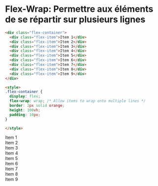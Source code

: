 <div w-full h-full>
    <div>
        <h1 pb-4 text-gradient-css font-mono text-2xl >Flex-Wrap: Permettre aux éléments de se répartir sur plusieurs lignes</h1>
    </div>
    <div grid="~ cols-2 gap-4">
<div>

```html
<div class="flex-container">
  <div class="flex-item">Item 1</div>
  <div class="flex-item">Item 2</div>
  <div class="flex-item">Item 3</div>
  <div class="flex-item">Item 4</div>
  <div class="flex-item">Item 5</div>
  <div class="flex-item">Item 6</div>
  <div class="flex-item">Item 7</div>
  <div class="flex-item">Item 8</div>
  <div class="flex-item">Item 9</div>
</div>

<style>
.flex-container {
  display: flex;
  flex-wrap: wrap; /* Allow items to wrap onto multiple lines */
  border: 2px solid orange;
  height: 100vh;
  padding: 10px;
}

</style>
```
</div>
<div>
    <div flex="~ wrap" border-2 border-orange h-89 mt-1 p-2>
      <div border-1 border-emerald p-2>Item 1</div>
      <div border-1 border-emerald p-2>Item 2</div>
      <div border-1 border-emerald p-2>Item 3</div>
      <div border-1 border-emerald p-2>Item 4</div>
      <div border-1 border-emerald p-2>Item 5</div>
      <div border-1 border-emerald p-2>Item 6</div>
      <div border-1 border-emerald p-2>Item 7</div>
      <div border-1 border-emerald p-2>Item 8</div>
      <div border-1 border-emerald p-2>Item 9</div>
    </div>
</div>
</div>
</div>






